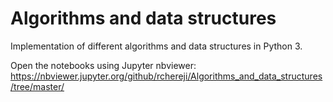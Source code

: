 # Algorithms and data structures
Implementation of different algorithms and data structures in Python 3.

Open the notebooks using Jupyter nbviewer:  
https://nbviewer.jupyter.org/github/rchereji/Algorithms_and_data_structures/tree/master/
